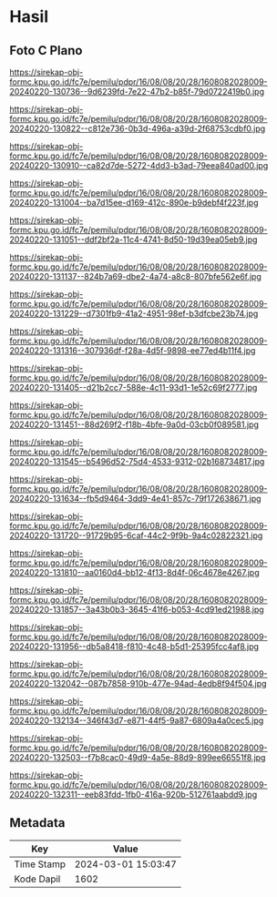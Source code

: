 # Hasil

## Foto C Plano

https://sirekap-obj-formc.kpu.go.id/fc7e/pemilu/pdpr/16/08/08/20/28/1608082028009-20240220-130736--9d6239fd-7e22-47b2-b85f-79d0722419b0.jpg

https://sirekap-obj-formc.kpu.go.id/fc7e/pemilu/pdpr/16/08/08/20/28/1608082028009-20240220-130822--c812e736-0b3d-496a-a39d-2f68753cdbf0.jpg

https://sirekap-obj-formc.kpu.go.id/fc7e/pemilu/pdpr/16/08/08/20/28/1608082028009-20240220-130910--ca82d7de-5272-4dd3-b3ad-79eea840ad00.jpg

https://sirekap-obj-formc.kpu.go.id/fc7e/pemilu/pdpr/16/08/08/20/28/1608082028009-20240220-131004--ba7d15ee-d169-412c-890e-b9debf4f223f.jpg

https://sirekap-obj-formc.kpu.go.id/fc7e/pemilu/pdpr/16/08/08/20/28/1608082028009-20240220-131051--ddf2bf2a-11c4-4741-8d50-19d39ea05eb9.jpg

https://sirekap-obj-formc.kpu.go.id/fc7e/pemilu/pdpr/16/08/08/20/28/1608082028009-20240220-131137--824b7a69-dbe2-4a74-a8c8-807bfe562e6f.jpg

https://sirekap-obj-formc.kpu.go.id/fc7e/pemilu/pdpr/16/08/08/20/28/1608082028009-20240220-131229--d7301fb9-41a2-4951-98ef-b3dfcbe23b74.jpg

https://sirekap-obj-formc.kpu.go.id/fc7e/pemilu/pdpr/16/08/08/20/28/1608082028009-20240220-131316--307936df-f28a-4d5f-9898-ee77ed4b11f4.jpg

https://sirekap-obj-formc.kpu.go.id/fc7e/pemilu/pdpr/16/08/08/20/28/1608082028009-20240220-131405--d21b2cc7-588e-4c11-93d1-1e52c69f2777.jpg

https://sirekap-obj-formc.kpu.go.id/fc7e/pemilu/pdpr/16/08/08/20/28/1608082028009-20240220-131451--88d269f2-f18b-4bfe-9a0d-03cb0f089581.jpg

https://sirekap-obj-formc.kpu.go.id/fc7e/pemilu/pdpr/16/08/08/20/28/1608082028009-20240220-131545--b5496d52-75d4-4533-9312-02b168734817.jpg

https://sirekap-obj-formc.kpu.go.id/fc7e/pemilu/pdpr/16/08/08/20/28/1608082028009-20240220-131634--fb5d9464-3dd9-4e41-857c-79f172638671.jpg

https://sirekap-obj-formc.kpu.go.id/fc7e/pemilu/pdpr/16/08/08/20/28/1608082028009-20240220-131720--91729b95-6caf-44c2-9f9b-9a4c02822321.jpg

https://sirekap-obj-formc.kpu.go.id/fc7e/pemilu/pdpr/16/08/08/20/28/1608082028009-20240220-131810--aa0160d4-bb12-4f13-8d4f-06c4678e4267.jpg

https://sirekap-obj-formc.kpu.go.id/fc7e/pemilu/pdpr/16/08/08/20/28/1608082028009-20240220-131857--3a43b0b3-3645-41f6-b053-4cd91ed21988.jpg

https://sirekap-obj-formc.kpu.go.id/fc7e/pemilu/pdpr/16/08/08/20/28/1608082028009-20240220-131956--db5a8418-f810-4c48-b5d1-25395fcc4af8.jpg

https://sirekap-obj-formc.kpu.go.id/fc7e/pemilu/pdpr/16/08/08/20/28/1608082028009-20240220-132042--087b7858-910b-477e-94ad-4edb8f94f504.jpg

https://sirekap-obj-formc.kpu.go.id/fc7e/pemilu/pdpr/16/08/08/20/28/1608082028009-20240220-132134--346f43d7-e871-44f5-9a87-6809a4a0cec5.jpg

https://sirekap-obj-formc.kpu.go.id/fc7e/pemilu/pdpr/16/08/08/20/28/1608082028009-20240220-132503--f7b8cac0-49d9-4a5e-88d9-899ee66551f8.jpg

https://sirekap-obj-formc.kpu.go.id/fc7e/pemilu/pdpr/16/08/08/20/28/1608082028009-20240220-132311--eeb83fdd-1fb0-416a-920b-512761aabdd9.jpg


## Metadata

| Key        | Value               |
| ---------- | ------------------- |
| Time Stamp | 2024-03-01 15:03:47 |
| Kode Dapil | 1602                |



